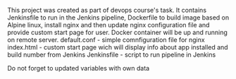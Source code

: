 This project was created as part of devops course's task.
It contains Jenkinsfile to run in the Jenkins pipeline,  Dockerfile to build image based on Alpine linux, install nginx and then update nginx configuration file and provide custom start page for user. 
Docker container will be up and running on remote server. 
default.conf - simple comnfiguration file for nginx
index.html - custom start page wich will display info about app installed and build number from Jenkins
Jenkinsfile - script to run  pipeline in Jenkins

Do not forget to updated variables with own data
